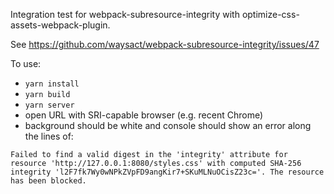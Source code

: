 Integration test for webpack-subresource-integrity with
optimize-css-assets-webpack-plugin.

See https://github.com/waysact/webpack-subresource-integrity/issues/47

To use:
- `yarn install`
- `yarn build`
- `yarn server`
- open URL with SRI-capable browser (e.g. recent Chrome)
- background should be white and console should show an error along the lines of:

```
Failed to find a valid digest in the 'integrity' attribute for resource 'http://127.0.0.1:8080/styles.css' with computed SHA-256 integrity 'l2F7fk7Wy0wNPkZVpFD9angKir7+SKuMLNuOCisZ23c='. The resource has been blocked.
```
